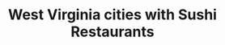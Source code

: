 ---
layout: state
title: West Virginia cities with Sushi Restaurants
permalink: /west-virginia/
stateAbbr: WV
stateName: West Virginia

---